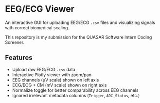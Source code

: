 # EEG/ECG Viewer

An interactive GUI for uploading EEG/ECG `.csv` files and visualizing signals with correct biomedical scaling.

This repository is my submission for the QUASAR Software Intern Coding Screener.

## Features

- Upload raw EEG/ECG `.csv` data
- Interactive Plotly viewer with zoom/pan
- EEG channels (µV scale) shown on left axis
- ECG/EOG + CM (mV scale) shown on right axis
- Normalize toggle for better comparability across EEG channels
- Ignored irrelevant metadata columns (`Trigger`, `ADC_Status`, etc.)
